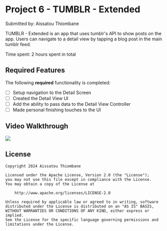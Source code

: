 # Project 6 - TUMBLR - Extended

Submitted by: Aissatou Thiombane

TUMBLR - Extended is an app that uses tumblr's API to show posts on the app. Users can navigate to a detail view by tapping a blog post in the main tumblr feed.

Time spent: 2 hours spent in total

## Required Features

The following **required** functionality is completed:

- [ ] Setup navigation to the Detail Screen
- [ ] Created the Detail View UI
- [ ] Add the ability to pass data to the Detail View Controller
- [ ] Made personal finishing touches to the UI

## Video Walkthrough

<div>
    <a href="https://www.loom.com/share/15f92c665b26445db7c3fd9fe7ec7649">
    </a>
    <a href="https://www.loom.com/share/15f92c665b26445db7c3fd9fe7ec7649">
      <img style="max-width:300px;" src="https://cdn.loom.com/sessions/thumbnails/15f92c665b26445db7c3fd9fe7ec7649-with-play.gif">
    </a>
  </div>

## License

    Copyright 2024 Aissatou Thiombane

    Licensed under the Apache License, Version 2.0 (the "License");
    you may not use this file except in compliance with the License.
    You may obtain a copy of the License at

        http://www.apache.org/licenses/LICENSE-2.0

    Unless required by applicable law or agreed to in writing, software
    distributed under the License is distributed on an "AS IS" BASIS,
    WITHOUT WARRANTIES OR CONDITIONS OF ANY KIND, either express or implied.
    See the License for the specific language governing permissions and
    limitations under the License.
